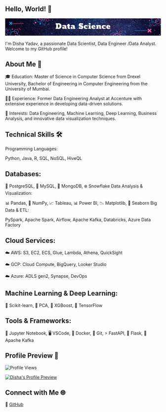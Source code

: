 ## Hello, World! 👋
![MasterHead](https://github.com/ElizaLo/Data-Science/blob/master/img/Banner_Data_Science.png)

I'm Disha Yadav, a passionate Data Scientist, Data Engineer /Data Analyst. Welcome to my GitHub profile!

## About Me 📝

🎓 Education: Master of Science in Computer Science from Drexel University, Bachelor of Engineering in Computer Engineering from the University of Mumbai.

🧑‍💻 Experience: Former Data Engineering Analyst at Accenture with extensive experience in developing data-driven solutions.

🌟 Interests: Data Engineering, Machine Learning, Deep Learning, Business Analysis, and innovative data visualization techniques.

## Technical Skills 🛠️
Programming Languages:

Python, Java, R, SQL, NoSQL, HiveQL
## Databases:
🐘 PostgreSQL, 🐬 MySQL, 🍃 MongoDB, ❄️ Snowflake
Data Analysis & Visualization:

📊 Pandas, 🧮 NumPy, 📈 Tableau, 📊 Power BI, 📉 Matplotlib, 🎨 Seaborn
Big Data & ETL:

PySpark, Apache Spark, Airflow, Apache Kafka, Databricks, Azure Data Factory
## Cloud Services:

☁️ AWS: S3, EC2, ECS, Glue, Lambda, Athena, QuickSight

☁️ GCP: Cloud Compute, BigQuery, Looker Studio

☁️ Azure: ADLS gen2, Synapse, DevOps

## Machine Learning & Deep Learning:

🧠 Scikit-learn, 🧬 PCA, 🚀 XGBoost, 🤖 TensorFlow
## Tools & Frameworks:

📓 Jupyter Notebook, 🖥️ VSCode, 🐳 Docker, 🐙 Git, ⚡ FastAPI, 🧱 Flask, 🐝 Apache Kafka

## Profile Preview 🌟
![Profile Views](https://komarev.com/ghpvc/?username=yadavdisha&color=blue)

[![Disha's Profile Preview](http://github-profile-summary-cards.vercel.app/api/cards/profile-details?username=yadavdisha&theme=radical)](https://github.com/yadavdisha)

## Connect with Me 🌐



📂 [GitHub](https://github.com/yadavdisha)
